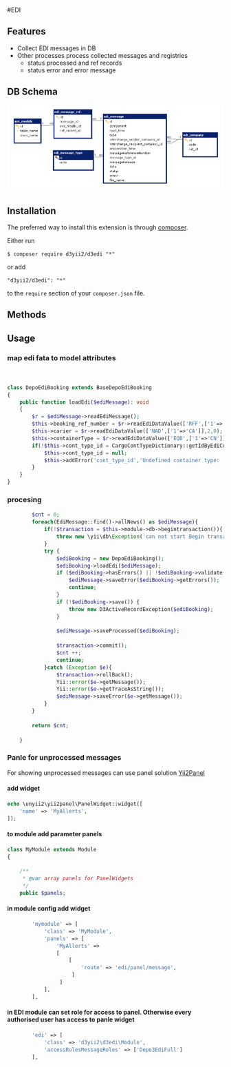 #EDI


## Features
 - Collect EDI messages in DB
 - Other processes process collected messages and registries
   * status processed and ref records
   * status error and error message 
  
## DB Schema
![DB Schema](/doc/DbSchema.png)


## Installation

The preferred way to install this extension is through [composer](http://getcomposer.org/download/).

Either run

```
$ composer require d3yii2/d3edi "*"
```

or add

```
"d3yii2/d3edi": "*"
```

to the `require` section of your `composer.json` file.


## Methods


## Usage
### map edi fata to model attributes

```php


class DepoEdiBooking extends BaseDepoEdiBooking
{
    public function loadEdi($ediMessage): void
    {
        $r = $ediMessage->readEdiMessage();
        $this->booking_ref_number = $r->readEdiDataValue(['RFF',['1'=>'BN']],1,0);
        $this->carier = $r->readEdiDataValue(['NAD',['1'=>'CA']],2,0);
        $this->containerType = $r->readEdiDataValue(['EQD',['1'=>'CN']],3,0);
        if(!$this->cont_type_id = CargoContTypeDictionary::getIdByEdiCode($containerType)){
            $this->cont_type_id = null;
            $this->addError('cont_type_id','Undefined container type: ' . $containerType);
        }
    }
}


````
### procesing

```php
        $cnt = 0;
        foreach(EdiMessage::find()->allNews() as $ediMessage){
            if(!$transaction = $this->module->db->begintransaction()){
                throw new \yii\db\Exception('can not start Begin transaction');
            }
            try {
                $ediBooking = new DepoEdiBooking();
                $ediBooking->loadEdi($ediMessage);
                if ($ediBooking->hasErrors() || !$ediBooking->validate()) {
                    $ediMessage->saveError($ediBooking->getErrors());
                    continue;
                }
                if (!$ediBooking->save()) {
                    throw new D3ActiveRecordException($ediBooking);
                }

                $ediMessage->saveProcessed($ediBooking);

                $transaction->commit();
                $cnt ++;
                continue;
            }catch (Exception $e){
                $transaction->rollBack();
                Yii::error($e->getMessage());
                Yii::error($e->getTraceAsString());
                $ediMessage->saveError($e->getMessage());
            }
        }

        return $cnt;

    }

```

### Panle for unprocessed messages

 For showing unprocessed messages can use panel solution [Yii2Panel](https://github.com/unyii2/yii2-panel)
 
#### add widget
```php 
echo \unyii2\yii2panel\PanelWidget::widget([
    'name' => 'MyAllerts',
]);
```

#### to module add parameter panels
```php 
class MyModule extends Module
{
    
    /**
     * @var array panels for PanelWidgets
     */
    public $panels;
```

#### in module config add widget
```php 
        'mymodule' => [
            'class' => 'MyModule',
            'panels' => [
                'MyAllerts' =>
                [
                    [
                        'route' => 'edi/panel/message',
                     ]
                 ]
            ],
        ],
```

#### in EDI module can set role for access to panel. Otherwise every authorised user has access to panle widget

```php
        'edi' => [
            'class' => 'd3yii2\d3edi\Module',
            'accessRulesMessageRoles' => ['Depo3EdiFull']
        ],
```
